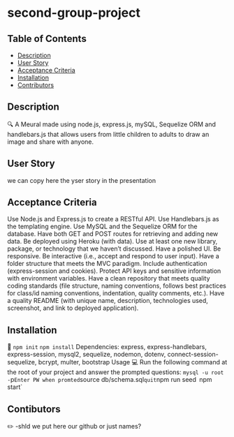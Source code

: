 # second-group-project

## Table of Contents
- [Description](#description)
- [User Story](#user-story)
- [Acceptance Criteria](#acceptance-criteria)
- [Installation](#installation)
- [Contributors](#contributors)
## Description
:mag: A Meural made using node.js, express.js, mySQL, Sequelize ORM and handlebars.js that allows users from little children to adults to draw an image and share with anyone.
## User Story
 we can copy here the yser story in the presentation
## Acceptance Criteria
Use Node.js and Express.js to create a RESTful API.
Use Handlebars.js as the templating engine.
Use MySQL and the Sequelize ORM for the database.
Have both GET and POST routes for retrieving and adding new data.
Be deployed using Heroku (with data).
Use at least one new library, package, or technology that we haven’t discussed.
Have a polished UI.
Be responsive.
Be interactive (i.e., accept and respond to user input).
Have a folder structure that meets the MVC paradigm.
Include authentication (express-session and cookies).
Protect API keys and sensitive information with environment variables.
Have a clean repository that meets quality coding standards (file structure, naming conventions, follows best practices for class/id naming conventions, indentation, quality comments, etc.).
Have a quality README (with unique name, description, technologies used, screenshot, and link to deployed application).
## Installation
:floppy_disk:
`npm init`
`npm install`
Dependencies: express, express-handlebars, express-session, mysql2, sequelize, nodemon, dotenv, connect-session-sequelize, bcrypt, multer, bootstrap
Usage
:computer:
Run the following command at the root of your project and answer the prompted questions:
`mysql -u root -`p`
Enter PW when promted
`source db/schema.sql`
quit
`npm run seed`
`npm start`
## Contibutors
:pencil2:
-shld we put here our github or just names?